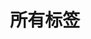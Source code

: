 ---
cover: true
sidebar: [blogger, category, qrcode, notes, newcomment]
layout: tag
index: true
title: 所有标签
---